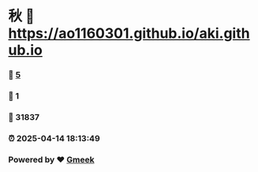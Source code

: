 # 秋 :link: https://ao1160301.github.io/aki.github.io 
### :page_facing_up: [5](https://ao1160301.github.io/aki.github.io/tag.html) 
### :speech_balloon: 1 
### :hibiscus: 31837 
### :alarm_clock: 2025-04-14 18:13:49 
### Powered by :heart: [Gmeek](https://github.com/Meekdai/Gmeek)
